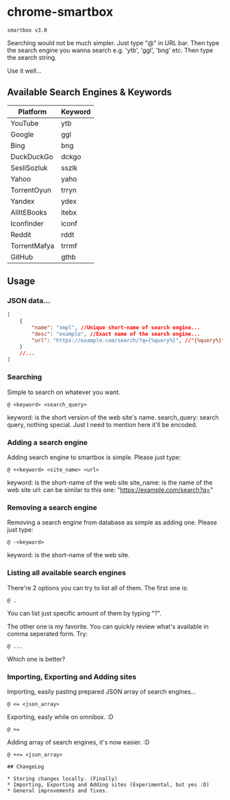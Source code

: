 # chrome-smartbox

`smartbox v3.0`

Searching would not be much simpler. Just type "@" in URL bar. Then type the search engine you wanna search e.g. 'ytb', 'ggl', 'bng' etc. Then type the search string.

Use it well...

## Available Search Engines & Keywords

| Platform     | Keyword   |
|--------------|-----------|
| YouTube      | ytb       |
| Google       | ggl       |
| Bing         | bng       |
| DuckDuckGo   | dckgo     |
| SesliSozluk  | sszlk     |
| Yahoo        | yaho      |
| TorrentOyun  | trryn     |
| Yandex       | ydex      |
| AllItEBooks  | itebx     |
| Iconfinder   | iconf     |
| Reddit       | rddt      |
| TorrentMafya | trrmf     |
| GitHub       | gthb      |

## Usage

### JSON data...

```json
[
    {
        "name": "xmpl", //Unique short-name of search engine...
        "desc": "example", //Exact name of the search engine...
        "url": "https://example.com/search/?q={%query%}", //"{%query%}" replaces your query when entered a query on runtime...
    }
    //...
]
```

### Searching

Simple to search on whatever you want.

```
@ <keyword> <search_query>
```

keyword: is the short version of the web site's name.
search_query: search query, nothing special. Just I need to mention here it'll be encoded.

### Adding a search engine

Adding search engine to smartbox is simple. Please just type:

```
@ +<keyword> <site_name> <url>
```

keyword: is the short-name of the web site
site_name: is the name of the web site
url: can be similar to this one: "https://example.com/search?q="

### Removing a search engine

Removing a search engine from database as simple as adding one. Please just type:

```
@ -<keyword>
```

keyword: is the short-name of the web site.

### Listing all available search engines

There're 2 options you can try to list all of them. The first one is:

```
@ .
```

You can list just specific amount of them by typing "?".

The other one is my favorite. You can quickly review what's available in comma seperated form. Try:

```
@ ...
```

Which one is better?

### Importing, Exporting and Adding sites

Importing, easily pasting prepared JSON array of search engines...
```
@ <= <json_array>
```

Exporting, easly while on omnibox. :D
```
@ >=
```

Adding array of search engines, it's now easier. :D
```
@ +<= <json_array>

## ChangeLog

* Storing changes locally. (Finally)
* Importing, Exporting and Adding sites (Experimental, but yes :D)
* General improvements and fixes.